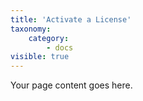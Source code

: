 ```yaml
---
title: 'Activate a License'
taxonomy:
    category:
        - docs
visible: true
---
```


Your page content goes here.